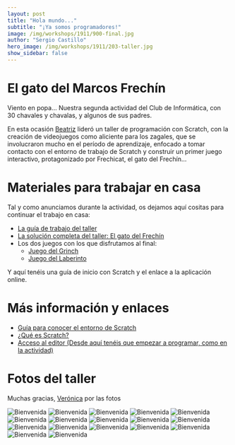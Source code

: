 ```yaml
---
layout: post
title: "Hola mundo..."
subtitle: "¡Ya somos programadores!"
image: /img/workshops/1911/900-final.jpg
author: "Sergio Castillo"
hero_image: /img/workshops/1911/203-taller.jpg
show_sidebar: false
---
```


# El gato del Marcos Frechín

Viento en popa... Nuestra segunda actividad del Club de Informática, con 30 chavales y chavalas, y algunos de sus padres.

En esta ocasión <a href="https://twitter.com/BeatrizRemiro" target="_blank">Beatriz</a> lideró un taller de programación con Scratch, con la creación de videojuegos como aliciente para los zagales, que se involucraron mucho en el período de aprendizaje, enfocado a tomar contacto con el entorno de trabajo de Scratch y construir un primer juego interactivo, protagonizado por Frechicat, el gato del Frechín...

# Materiales para trabajar en casa

Tal y como anunciamos durante la actividad, os dejamos aquí cositas para continuar el trabajo en casa:

- <a href="/docs/workshops/1911/guia-gatofrechin.pdf" target="_blank">La guía de trabajo del taller</a>
- <a href="/docs/workshops/1911/MarcosFrechin.sb3" target="_blank">La solución completa del taller: El gato del Frechín</a>
- Los dos juegos con los que disfrutamos al final:
   - <a href="/docs/workshops/1911/Grinch.sb3" target="_blank">Juego del Grinch</a>
   - <a href="/docs/workshops/1911/Laberinto.sb3" target="_blank">Juego del Laberinto</a>

Y aquí tenéis una guía de inicio con Scratch y el enlace a la aplicación online.

# Más información y enlaces

- <a href="/docs/workshops/1911/Guía-para-conocer-sobre-el-entorno-de-Scratch-3.pdf" target="_blank">Guía para conocer el entorno de Scratch</a>
- <a href="https://scratch.mit.edu/parents/" target="_blank">¿Qué es Scratch?</a>
- <a href="https://scratch.mit.edu/projects/editor/" target="_blank">Acceso al editor (Desde aquí tenéis que empezar a programar, como en la actividad)</a>

# Fotos del taller

Muchas gracias, <a href="https://twitter.com/vronikrr" target="_blank">Verónica</a> por las fotos

![Bienvenida](/img/workshops/1911/001-bienvenida.jpg)
![Bienvenida](/img/workshops/1911/101-previo.jpg)
![Bienvenida](/img/workshops/1911/102-previo.jpg)
![Bienvenida](/img/workshops/1911/103-previo.jpg)
![Bienvenida](/img/workshops/1911/104-previo.jpg)
![Bienvenida](/img/workshops/1911/201-taller.jpg)
![Bienvenida](/img/workshops/1911/202-taller.jpg)
![Bienvenida](/img/workshops/1911/203-taller.jpg)
![Bienvenida](/img/workshops/1911/204-taller.jpg)
![Bienvenida](/img/workshops/1911/205-taller.jpg)
![Bienvenida](/img/workshops/1911/206-taller.jpg)
![Bienvenida](/img/workshops/1911/207-taller.jpg)
![Bienvenida](/img/workshops/1911/301-peques.jpg)
![Bienvenida](/img/workshops/1911/302-peques.jpg)
![Bienvenida](/img/workshops/1911/303-peques.jpg)
![Bienvenida](/img/workshops/1911/304-peques.jpg)
![Bienvenida](/img/workshops/1911/900-final.jpg)